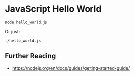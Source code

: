 # JavaScript Hello World

	node hello_world.js

Or just:

	./hello_world.js

## Further Reading

* https://nodejs.org/en/docs/guides/getting-started-guide/
